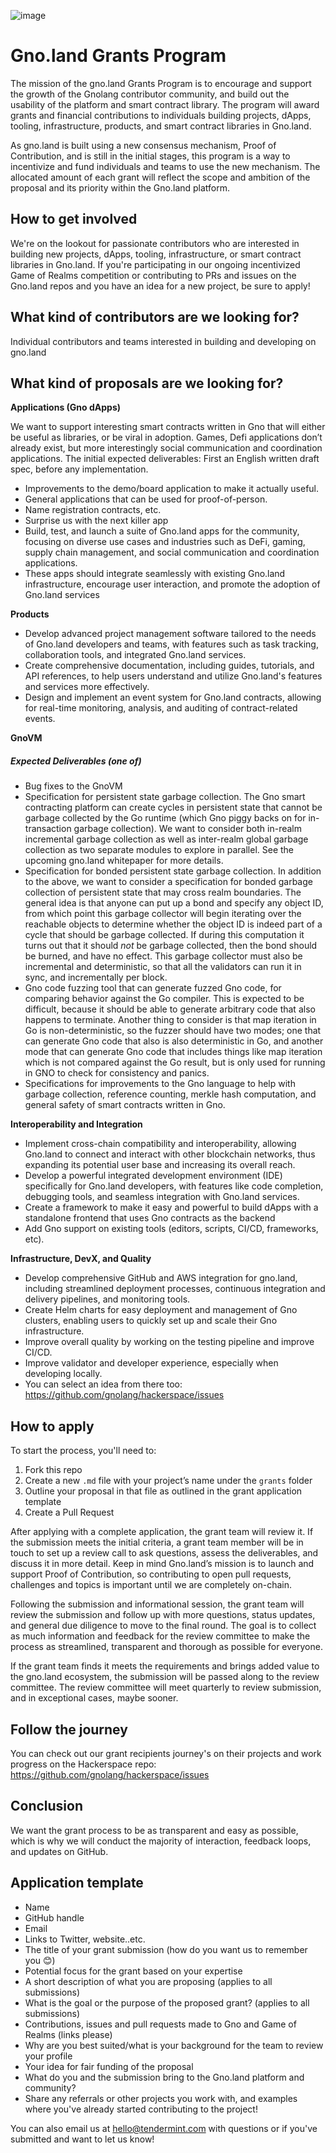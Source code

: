 
![image](https://github.com/gnolang/ecosystem-fund-grants/assets/117160070/47c75689-705e-46f7-89c0-8adf8cbe6bd0)


# Gno.land Grants Program

The mission of the gno.land Grants Program is to encourage and support the growth of the Gnolang contributor community, and build out the usability of the platform and smart contract library. The program will award grants and financial contributions to individuals building projects, dApps, tooling, infrastructure, products, and smart contract libraries in Gno.land.

As gno.land is built using a new consensus mechanism, Proof of Contribution, and is still in the initial stages, this program is a way to incentivize and fund individuals and teams to use the new mechanism. The allocated amount of each grant will reflect the scope and ambition of the proposal and its priority within the Gno.land platform.


## How to get involved

We're on the lookout for passionate contributors who are interested in building new projects, dApps, tooling, infrastructure, or smart contract libraries in Gno.land. If you're participating in our ongoing incentivized Game of Realms competition or contributing to PRs and issues on the Gno.land repos and you have an idea for a new project, be sure to apply!

## What kind of contributors are we looking for?

Individual contributors and teams interested in building and developing on gno.land

## What kind of proposals are we looking for?

**Applications (Gno dApps)**

We want to support interesting smart contracts written in Gno that will either be useful as libraries, or be viral in adoption. Games, Defi applications don’t already exist, but more interestingly social communication and coordination applications. The initial expected deliverables: First an English written draft spec, before any implementation. 

* Improvements to the demo/board application to make it actually useful.
* General applications that can be used for proof-of-person.
* Name registration contracts, etc. 
* Surprise us with the next killer app
* Build, test, and launch a suite of Gno.land apps for the community, focusing on diverse use cases and industries such as DeFi, gaming, supply chain management, and social communication and coordination applications. 
* These apps should integrate seamlessly with existing Gno.land infrastructure, encourage user interaction, and promote the adoption of Gno.land services


**Products** 

* Develop advanced project management software tailored to the needs of Gno.land developers and teams, with features such as task tracking, collaboration tools, and integrated Gno.land services.
* Create comprehensive documentation, including guides, tutorials, and API references, to help users understand and utilize Gno.land's features and services more effectively.
* Design and implement an event system for Gno.land contracts, allowing for real-time monitoring, analysis, and auditing of contract-related events.

**GnoVM**
##### Expected Deliverables (one of)
* Bug fixes to the GnoVM
* Specification for persistent state garbage collection. The Gno smart contracting platform can create cycles in persistent state that cannot be garbage collected by the Go runtime (which Gno piggy backs on for in-transaction garbage collection). We want to consider both in-realm incremental garbage collection as well as inter-realm global garbage collection as two separate modules to explore in parallel. See the upcoming gno.land whitepaper for more details.
* Specification for bonded persistent state garbage collection. In addition to the above, we want to consider a specification for bonded garbage collection of persistent state that may cross realm boundaries. The general idea is that anyone can put up a bond and specify any object ID, from which point this garbage collector will begin iterating over the reachable objects to determine whether the object ID is indeed part of a cycle that should be garbage collected. If during this computation it turns out that it should *not* be garbage collected, then the bond should be burned, and have no effect. This garbage collector must also be incremental and deterministic, so that all the validators can run it in sync, and incrementally per block. 
* Gno code fuzzing tool that can generate fuzzed Gno code, for comparing behavior against the Go compiler. This is expected to be difficult, because it should be able to generate arbitrary code that also happens to terminate. Another thing to consider is that map iteration in Go is non-deterministic, so the fuzzer should have two modes; one that can generate Gno code that also is also deterministic in Go, and another mode that can generate Gno code that includes things like map iteration which is not compared against the Go result, but is only used for running in GNO to check for consistency and panics.
* Specifications for improvements to the Gno language to help with garbage collection, reference counting, merkle hash computation, and general safety of smart contracts written in Gno. 

**Interoperability and Integration**

* Implement cross-chain compatibility and interoperability, allowing Gno.land to connect and interact with other blockchain networks, thus expanding its potential user base and increasing its overall reach.
* Develop a powerful integrated development environment (IDE) specifically for Gno.land developers, with features like code completion, debugging tools, and seamless integration with Gno.land services.
* Create a framework to make it easy and powerful to build dApps with a standalone frontend that uses Gno contracts as the backend
* Add Gno support on existing tools (editors, scripts, CI/CD, frameworks, etc).

**Infrastructure, DevX, and Quality**
* Develop comprehensive GitHub and AWS integration for gno.land, including streamlined deployment processes, continuous integration and delivery pipelines, and monitoring tools.
* Create Helm charts for easy deployment and management of Gno clusters, enabling users to quickly set up and scale their Gno infrastructure.
* Improve overall quality by working on the testing pipeline and improve CI/CD.
* Improve validator and developer experience, especially when developing locally.
* You can select an idea from there too: https://github.com/gnolang/hackerspace/issues

## How to apply

To start the process, you'll need to:
1. Fork this repo
2. Create a new `.md` file with your project’s name under the `grants` folder
3. Outline your proposal in that file as outlined in the grant application template
4. Create a Pull Request

After applying with a complete application, the grant team will review it. If the submission meets the initial criteria, a grant team member will be in touch to set up a review call to ask questions, assess the deliverables, and discuss it in more detail. Keep in mind Gno.land’s mission is to launch and support Proof of Contribution, so contributing to open pull requests, challenges and topics is important until we are completely on-chain.

Following the submission and informational session, the grant team will review the submission and follow up with more questions, status updates, and general due diligence to move to the final round. The goal is to collect as much information and feedback for the review committee to make the process as streamlined, transparent and thorough as possible for everyone.

If the grant team finds it meets the requirements and brings added value to the gno.land ecosystem, the submission will be passed along to the review committee. The review committee will meet quarterly to review submission, and in exceptional cases, maybe sooner.


## Follow the journey

You can check out our grant recipients journey's on their projects and work progress on the Hackerspace repo: https://github.com/gnolang/hackerspace/issues

## Conclusion

We want the grant process to be as transparent and easy as possible, which is why we will conduct the majority of interaction, feedback loops, and updates on GitHub.

## Application template

* Name
* GitHub handle
* Email 
* Links to Twitter, website..etc.
* The title of your grant submission (how do you want us to remember you 😊)
* Potential focus for the grant based on your expertise  
* A short description of what you are proposing (applies to all submissions)
* What is the goal or the purpose of the proposed grant? (applies to all submissions)
* Contributions, issues and pull requests made to Gno and Game of Realms (links please)
* Why are you best suited/what is your background for the team to review your profile
* Your idea for fair funding of the proposal
* What do you and the submission bring to the Gno.land platform and community?
* Share any referrals or other projects you work with, and examples where you've already started contributing to the project!


You can also email us at hello@tendermint.com with questions or if you've submitted and want to let us know!


